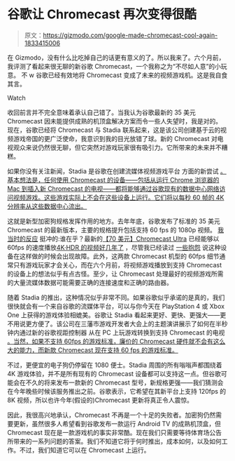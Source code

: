 # 谷歌让 Chromecast 再次变得很酷

> 原文：<https://gizmodo.com/google-made-chromecast-cool-again-1833415006>

在 Gizmodo，没有什么比吃掉自己的话更有意义的了。所以我来了。六个月前，我评测了看起来很无聊的新谷歌 Chromecast，一个我称之为“不尽如人意”的小玩意。 不 w 谷歌已经有效地将 Chromecast 变成了未来的视频游戏机。这是我自食其言。

Watch

收回前言并不完全意味着承认自己错了。当我认为谷歌最新的 35 美元 Chromecast 因未能提供成熟的机顶盒解决方案而令一些人失望时，我是对的。现在，谷歌已经将 Chromecast 与 Stadia 联系起来，这是该公司创建基于云的视频游戏帝国的更广泛使命，我意识到我的目光放错了球。新的 Chromecast 对电视观众来说仍然很无聊，但它突然对游戏玩家很有吸引力。它所带来的未来并不糟糕。

如果你没有关注新闻，Stadia 是谷歌在创建流媒体视频游戏平台 方面的新尝试 [。基本想法是，任何使用 Chromecast 的设备——包括从运行 Chrome 浏览器的 Mac 到插入新 Chromecast 的电视——都将能够通过谷歌现有的数据中心网络访问视频游戏。这些游戏实际上不会在这些设备上运行。它们将以每秒 60 帧的 4K 分辨率从这些数据中心流出。](https://gizmodo.com/all-the-detail-about-stadia-googles-huge-bet-on-the-fu-1833410886)

这就是新型加密狗规格发挥作用的地方。去年年底，谷歌发布了标准的 35 美元 Chromecast 的最新版本，主要的规格提升包括支持 60 fps 的 1080p 视频。 [我当时的反应](https://gizmodo.com/chromecast-is-bumming-me-out-1829688812) 挺冲的:谁在乎？最新的[【70 美元】Chromecast Ultra](https://store.google.com/us/product/chromecast_ultra?hl=en-US) 已经能够以 60fps 的速度播放[4K·HDR 的视频好几年了](https://developers.google.com/cast/docs/media) ，尽管我已经读过 [一些抱怨](https://www.reddit.com/r/Chromecast/comments/80qvya/chromecast_ultra_issues_playing_4k_60fps_any_way/) 说这种设备在这样做的时候会出现故障。此外，这两款 Chromecast 机型的 60fps 细节通常只有游戏玩家才会关心，而在六个月前，将视频游戏播放到支持 Chromecast 的设备上的想法似乎有点古怪。至少，让 Chromecast 处理最好的视频游戏所需的大量流媒体数据可能需要正确的连接速度和正确的路由器。

随着 Stadia 的推出，这种情况似乎非常不同。如果谷歌似乎承诺的是真的，我们很快就会有一个来自谷歌的流媒体平台，可以与你今天在 PlayStation 4 或 Xbox One 上获得的游戏体验相媲美。谷歌让 Stadia 看起来更好、更快、更强大——更不用说更方便了。该公司在三藩市游戏开发者大会上的主题演讲展示了如何在半秒钟内通过新的谷歌视距控制器 从在 PC 上玩游戏转换到支持 Chromecast 的电视 [。当然，如果不支持 60fps 的游戏标准，廉价的 Chromecast 硬件就不会有这么大的能力，而新款 Chromecast 现在支持 60 fps 的游戏标准。](https://gizmodo.com/google-stadias-only-hardware-is-this-special-controller-1833412158)

不过，更便宜的电子狗仍停留在 1080 便士。Stadia 周围的所有嗡嗡声都围绕着 4K 游戏体验，并不是所有现有的 Chromecast 设备都可以支持这一点。但谷歌可能会在不久的将来发布一款新的 Chromecast 型号，新规格更强——我们猜测会在今年晚些时候该服务推出之前。谷歌表示，它希望在其新平台上支持 120fps 的 8K 视频，所以也许今年(假设的)Chromecast 更新将真正令人震惊。

因此，我很高兴地承认，Chromecast 不再是一个十足的失败者。加密狗仍然需要更新，虽然很多人希望看到谷歌发布一款运行 Android TV 的成熟机顶盒，但 Chromecast 现在是一款游戏机的事实非常酷。现在我们只需要等待体育场公告所带来的一系列问题的答案。我们不知道它将于何时推出，成本如何，以及如何工作。不过，我们知道它可以在 Chromecast 上运行。
